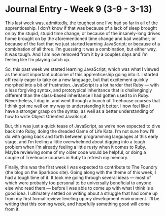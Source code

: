 # Journal Entry - Week 9 (3-9 - 3-13)
This last week was, admittedly, the toughest one I’ve had so far in all of the apprenticeship. I don’t know if that was because of a lack of sleep brought on by the stupid, stupid time change; or because of the insanely-long drives home brought on by the aforementioned time change and bad weather; or because of the fact that we just started learning JavaScript; or because of a combination of all three. I’m guessing it was a combination, but either way, it was tough. And I am now removed from it by a couples days and I’m feeling like I’m playing catch up.

So, this past week we started learning JavaScript, which was what I viewed as the most important outcome of this apprenticeship going into it. I started off really eager to take on a new language, but that excitement quickly morphed into a bit of frustration. JavaScript is a lot harder that Ruby — with a less forgiving syntax, and prototypical inheritance that is challengingly different than the class-based inheritance I had gotten used to in Ruby. Nevertheless, I dug in, and went through a bunch of Treehouse courses that I think got me well on my way to understanding it better. I now feel like I have a stronger grasp on the syntax, as well as a better understanding of how to write Object Oriented JavaScript.

But, this was just a quick tease of JavaScript, as we’re now expected to dive back into Ruby, doing the dreaded Game of Life Kata. I’m not sure how I’ll do with going back and forth between programming languages at this early stage, and I’m feeling a little overwhelmed about digging into a tough problem when I’m already feeling a little rusty when it comes to Ruby. Maybe reviewing some of my older code would be helpful, or doing a couple of Treehouse courses in Ruby to refresh my memory.

Finally, this was the first week I was expected to contribute to The Foundry (the blog on the Sparkbox site). Going along with the theme of this week, I had a tough time of it. It took me going through several ideas — most of which were probably too personal to be universally beneficial to anyone else who read them — before I was able to come up with what I think is a good idea. I ultimately settled on writing about a struggle that had come up from my first formal review: leveling up my development environment. I’ll be writing that this coming week, and hopefully something good will come from it.

